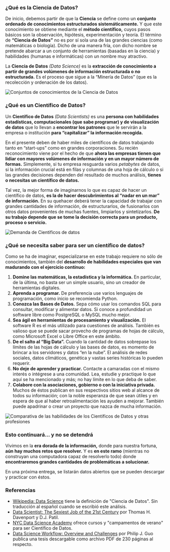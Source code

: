 
### ¿Qué es la Ciencia de Datos?

De inicio, debemos partir de que la **Ciencia** se define como un **conjunto ordenado de conocimientos estructurados sistemáticamente.** Y que este conocimiento se obtiene mediante el **método científico,** cuyos pasos básicos son la observación, hipótesis, experimentación y teoría. El término de **“Ciencia de Datos”** no es por sí sola una de las grandes ciencias (como matemáticas o biología). Dicho de una manera fría, con dicho nombre se pretende abarcar a un conjunto de herramientas (basadas en la ciencia) y habilidades (humanas e informáticas) con un nombre muy atractivo.

La **Ciencia de Datos** _(Data Science)_ es la **extracción de conocimiento a partir de grandes volúmenes de información estructurada o no estructurada.** Es el proceso que sigue a la “Minería de Datos” (que es la recolección y ordenación de los datos).

<div style="clear:left;"></div><img class="img-responsive" src="introduccion-a-la-ciencia-de-datos-parte-1/ciencia-de-datos.png" alt="Conjuntos de conocimientos de la Ciencia de Datos">

### ¿Qué es un Científico de Datos?

Un **Científico de Datos** _(Data Scientists)_ es una **persona con habilidades estadísticas, computacionales (que sabe programar) y de visualización de datos** que lo llevan a **encontrar los patrones** que le servirán a la empresa o institución **para “capitalizar” la información recogida.**

En el presente deben de haber miles de científicos de datos trabajando tanto en “start-ups” como en grandes corporaciones. Su recién reconocimiento viene por el hecho de que **ahora las empresas tienen que lidiar con mayores volúmenes de información y en un mayor número de formas.** Simplemente, si tu empresa resguarda varios _petabytes_ de datos, si la información crucial está en filas y columnas de una hoja de cálculo o si las grandes decisiones dependen del resultado de muchos análisis, **tienes o necesitas un científico de datos.**

Tal vez, la mejor forma de imaginarnos lo que es capaz de hacer un científico de datos, **es la de hacer descubrimientos al “nadar en un mar” de información.** En su quehacer deberá tener la capacidad de trabajar con grandes cantidades de información, de estructurarlos, de fusionarlos con otros datos provenientes de muchas fuentes, limpiarlos y sintetizarlos. **De su trabajo depende que se tome la decisión correcta para un producto, proceso o servicio.**

<img class="img-responsive" src="introduccion-a-la-ciencia-de-datos-parte-1/demanda-de-cientificos-de-datos.jpg" alt="Demanda de Cientificos de datos">

### ¿Qué se necesita saber para ser un científico de datos?

Como se ha de imaginar, especializarse en este trabajo requiere no sólo de conocimientos, también del **desarrollo de habilidades especiales que van madurando con el ejercicio contínuo:**

1. **Domine las matemáticas, la estadística y la informática.** En particular, de la última, no basta ser un simple usuario, sino un creador de herramientas digitales.
2. **Aprenda a programar.** De preferencia use varios lenguajes de programación, como inicio se recomienda Python.
3. **Conozca las Bases de Datos.** Sepa cómo usar los comandos SQL para consultar, modificar y alimentar datos. Si conoce a profundidad un software libre como PostgreSQL o MySQL mucho mejor.
4. **Sea ágil en herramientas de procesamiento y visualización.** El software R es el más utilizado para cuestiones de análisis. También es valioso que se puede sacar provecho de programas de hojas de cálculo, como Microsoft Excel o Libre Office en este ámbito.
5. **De el salto al “Big Data”.** Cuando la cantidad de datos sobrepase los límites de las hojas de cálculo y las bases de datos, es momento de brincar a los servidores y datos “en la nube”. El análisis de redes sociales, datos climáticos, genética y vastas series históricas lo pueden requerir.
6. **No deje de aprender y practicar.** Contacte a camaradas con el mismo interés o intégrese a una comunidad. Lea, estudie y practique lo que aquí se ha mencionado y más; no hay límite en lo que deba de saber.
7. **Colabore con la asociaciones, gobierno o con la iniciativa privada.** Muchos de éstos publican en sus respectivos sitios web al alcance de todos su información; con la noble esperanza de que sean útiles y en espera de que al haber retroalimentación les ayuden a mejorar. También puede apadrinar o crear un proyecto que nazca de mucha información.

<img class="img-responsive" src="introduccion-a-la-ciencia-de-datos-parte-1/habilidades-del-cientifico-de-datos.jpg" alt="Comparativa de las habilidades de los Cientificos de Datos y otras profesiones">

### Esto continuará... y no se detendrá

Vivimos en la **era dorada de la información,** donde para nuestra fortuna, **aún hay muchos retos que resolver.** Y es **en este ramo** (mientras no construyan una computadora capaz de resolverlo todo) donde **encontraremos grandes cantidades de problemáticas a solucionar.**

En una próxima entrega, se listarán datos abiertos que se pueden descargar y practicar con éstos.

### Referencias

* [Wikipedia: Data Science](https://en.wikipedia.org/wiki/Data_science) tiene la definición de "Ciencia de Datos". Sin traducción al español cuando se escribió este análisis.
* [Data Scientist: The Sexiest Job of the 21st Century](https://hbr.org/2012/10/data-scientist-the-sexiest-job-of-the-21st-century/) por Thomas H. Davenport y D.J. Patil.
* [NYC Data Science Academy](http://nycdatascience.com/) ofrece cursos y "campamentos de verano" para ser Científico de Datos.
* [Data Science Workflow: Overview and Challenges](http://www.pgbovine.net/CACM-data-science-workflow.htm) por Philip J. Guo publica una tesis descargable como archivo PDF de 230 páginas al respecto.
